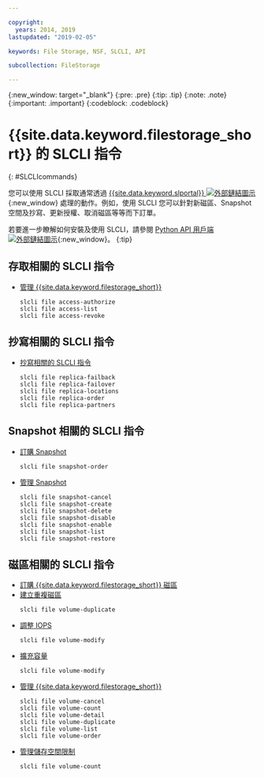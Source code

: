```yaml
---

copyright:
  years: 2014, 2019
lastupdated: "2019-02-05"

keywords: File Storage, NSF, SLCLI, API

subcollection: FileStorage

---
```

{:new_window: target="_blank"}
{:pre: .pre}
{:tip: .tip}
{:note: .note}
{:important: .important}
{:codeblock: .codeblock}

# {{site.data.keyword.filestorage_short}} 的 SLCLI 指令
{: #SLCLIcommands}

您可以使用 SLCLI 採取通常透過 [{{site.data.keyword.slportal}} ![外部鏈結圖示](../../icons/launch-glyph.svg "外部鏈結圖示")](https://control.softlayer.com/){:new_window} 處理的動作。例如，使用 SLCLI 您可以針對新磁區、Snapshot 空間及抄寫、更新授權、取消磁區等等而下訂單。

若要進一步瞭解如何安裝及使用 SLCLI，請參閱 [Python API 用戶端 ![外部鏈結圖示](../../icons/launch-glyph.svg "外部鏈結圖示")](https://softlayer-python.readthedocs.io/en/latest/cli/){:new_window}。
{:tip}

## 存取相關的 SLCLI 指令
* [管理 {{site.data.keyword.filestorage_short}}](/docs/infrastructure/FileStorage?topic=FileStorage-managingstorage)  
  ```
  slcli file access-authorize
  slcli file access-list
  slcli file access-revoke
  ```

## 抄寫相關的 SLCLI 指令

* [抄寫相關的 SLCLI 指令](/docs/infrastructure/FileStorage?topic=FileStorage-replication#clicommands)
  ```
  slcli file replica-failback
  slcli file replica-failover
  slcli file replica-locations
  slcli file replica-order
  slcli file replica-partners
  ```

## Snapshot 相關的 SLCLI 指令

* [訂購 Snapshot](/docs/infrastructure/FileStorage?topic=FileStorage-ordering-snapshots)
  ```
  slcli file snapshot-order
  ```

* [管理 Snapshot](/docs/infrastructure/FileStorage?topic=FileStorage-managingSnapshots)
  ```
  slcli file snapshot-cancel
  slcli file snapshot-create
  slcli file snapshot-delete
  slcli file snapshot-disable
  slcli file snapshot-enable
  slcli file snapshot-list
  slcli file snapshot-restore
  ```

## 磁區相關的 SLCLI 指令

* [訂購 {{site.data.keyword.filestorage_short}} 磁區](/docs/infrastructure/FileStorage?topic=FileStorage-orderingSLCLI)
* [建立重複磁區](/docs/infrastructure/FileStorage?topic=FileStorage-duplicatevolume)
  ```
  slcli file volume-duplicate
  ```
* [調整 IOPS](/docs/infrastructure/FileStorage?topic=FileStorage-adjustingIOPS#adjustingsteps)
  ```
  slcli file volume-modify
  ```
* [擴充容量](/docs/infrastructure/FileStorage?topic=FileStorage-expandCapacity#resizingsteps)
  ```
  slcli file volume-modify
  ```
* [管理 {{site.data.keyword.filestorage_short}}](/docs/infrastructure/FileStorage?topic=FileStorage-managingstorage)
  ```
  slcli file volume-cancel
  slcli file volume-count
  slcli file volume-detail
  slcli file volume-duplicate
  slcli file volume-list
  slcli file volume-order
  ```
* [管理儲存空間限制](/docs/infrastructure/FileStorage?topic=FileStorage-managinglimits)
  ```
  slcli file volume-count
  ```
